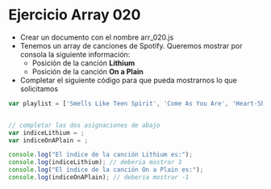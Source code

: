 # Ejercicio Array 020

* Crear un documento con el nombre arr_020.js
* Tenemos un array de canciones de Spotify. Queremos mostrar por consola la siguiente información:
  * Posición de la canción **Lithium**
  * Posición de la canción **On a Plain**
* Completar el siguiente código para que pueda mostrarnos lo que solicitamos

```js
var playlist = ['Smells Like Teen Spirit', 'Come As You Are', 'Heart-Shaped Box', 'Lithium'];


// completar las dos asignaciones de abajo
var indiceLithium = ;
var indiceOnAPlain = ;

console.log("El índice de la canción Lithium es:");
console.log(indiceLithium); // deberia mostrar 3
console.log("El índice de la canción On a Plain es:");
console.log(indiceOnAPlain); // deberia mostrar -1
```